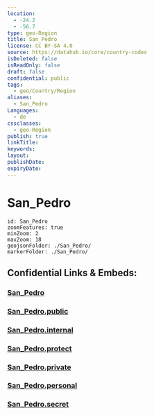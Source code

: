 ```yaml
---
location:
  - -24.2
  - -56.7
type: geo-Region
title: San_Pedro
license: CC BY-SA 4.0
source: https://datahub.io/core/country-codes
isDeleted: false
isReadOnly: false
draft: false
confidential: public
tags:
  - geo/Country/Region
aliases:
  - San_Pedro
Languages:
  - de
cssclasses:
  - geo-Region
publish: true
linkTitle:
keywords:
layout:
publishDate:
expiryDate:
---
```


# San_Pedro

```leaflet
id: San_Pedro
zoomFeatures: true 
minZoom: 2 
maxZoom: 18
geojsonFolder: ./San_Pedro/
markerFolder: ./San_Pedro/
```


## Confidential Links & Embeds: 

### [San_Pedro](/_Standards/Earth/Continent/America~South/Paraguay/departments~Paraguay/San_Pedro.md) 

### [San_Pedro.public](/_public/Earth/Continent/America~South/Paraguay/departments~Paraguay/San_Pedro.public.md) 

### [San_Pedro.internal](/_internal/Earth/Continent/America~South/Paraguay/departments~Paraguay/San_Pedro.internal.md) 

### [San_Pedro.protect](/_protect/Earth/Continent/America~South/Paraguay/departments~Paraguay/San_Pedro.protect.md) 

### [San_Pedro.private](/_private/Earth/Continent/America~South/Paraguay/departments~Paraguay/San_Pedro.private.md) 

### [San_Pedro.personal](/_personal/Earth/Continent/America~South/Paraguay/departments~Paraguay/San_Pedro.personal.md) 

### [San_Pedro.secret](/_secret/Earth/Continent/America~South/Paraguay/departments~Paraguay/San_Pedro.secret.md)


